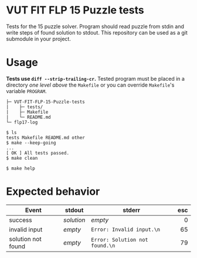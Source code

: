 <!--
15 Puzzle (Patnáctka) tests
xvondr20, Martin Vondráček
2017
FLP - Functional and Logic Programming
FIT - Faculty of Information Technology
BUT - Brno University of Technology
-->

# VUT FIT FLP 15 Puzzle tests

Tests for the 15 puzzle solver. Program should read puzzle from stdin and
write steps of found solution to stdout. This repository can be used as a git
submodule in your project.

# Usage
**Tests use `diff --strip-trailing-cr`.** Tested program must be placed in a
directory *one level above* the `Makefile` or you can override `Makefile`'s
variable `PROGRAM`. 
~~~
├─ VUT-FIT-FLP-15-Puzzle-tests
|    ├─ tests/
|    ├─ Makefile
|    └─ README.md
└─ flp17-log
~~~

~~~
$ ls
tests Makefile README.md other
$ make --keep-going
...
[ OK ] All tests passed.
$ make clean
~~~

~~~
$ make help
~~~

# Expected behavior
| Event              | stdout     | stderr                         | esc |
| ------------------ | ---------- | ------------------------------ | --: |
| success            | *solution* | *empty*                        |   0 |
| invalid input      | *empty*    | `Error: Invalid input.\n`      |  65 |
| solution not found | *empty*    | `Error: Solution not found.\n` |  79 |
